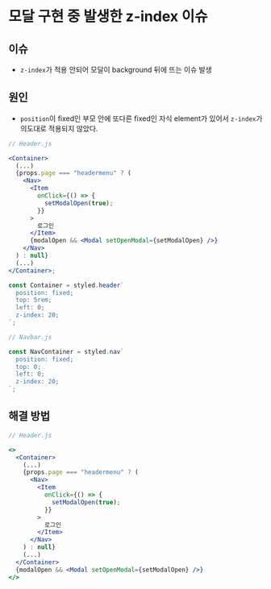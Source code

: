 # 모달 구현 중 발생한 z-index 이슈

## 이슈

- `z-index`가 적용 안되어 모달이 background 뒤에 뜨는 이슈 발생

## 원인

- `position`이 fixed인 부모 안에 또다른 fixed인 자식 element가 있어서 `z-index`가 의도대로 적용되지 않았다.

```jsx
// Header.js

<Container>
  (...)
  {props.page === "headermenu" ? (
    <Nav>
      <Item
        onClick={() => {
          setModalOpen(true);
        }}
      >
        로그인
      </Item>
      {modalOpen && <Modal setOpenModal={setModalOpen} />}
    </Nav>
  ) : null}
  (...)
</Container>;

const Container = styled.header`
  position: fixed;
  top: 5rem;
  left: 0;
  z-index: 20;
`;
```

```jsx
// Navbar.js

const NavContainer = styled.nav`
  position: fixed;
  top: 0;
  left: 0;
  z-index: 20;
`;
```

## 해결 방법

```jsx
// Header.js

<>
  <Container>
    (...)
    {props.page === "headermenu" ? (
      <Nav>
        <Item
          onClick={() => {
            setModalOpen(true);
          }}
        >
          로그인
        </Item>
      </Nav>
    ) : null}
    (...)
  </Container>
  {modalOpen && <Modal setOpenModal={setModalOpen} />}
</>
```
